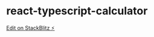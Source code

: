 # react-typescript-calculator

[Edit on StackBlitz ⚡️](https://stackblitz.com/edit/react-typescript-calculator)